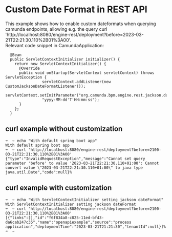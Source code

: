 # Custom Date Format in REST API
This example shows how to enable custom dateformats when querying camunda endpoints, allowing e.g. the query curl 'http://localhost:8080/engine-rest/deployment?before=2023-03-21T22:21:30.110%2B01%3A00'. <br>
Relevant code snippet in CamundaApplication:
```
  @Bean
  public ServletContextInitializer initializer() {
    return new ServletContextInitializer() {
      @Override
      public void onStartup(ServletContext servletContext) throws ServletException {
                servletContext.addListener(new CustomJacksonDateFormatListener());
                servletContext.setInitParameter("org.camunda.bpm.engine.rest.jackson.dateFormat",
                "yyyy-MM-dd'T'HH:mm:ss");
      }
    };
  }
```

## curl example without customization
```
➜  ~ echo "With default spring boot app"
With default spring boot app
➜  ~ curl 'http://localhost:8080/engine-rest/deployment?before=2100-03-21T22:21:30.110%2B01%3A00'
{"type":"InvalidRequestException","message":"Cannot set query parameter 'before' to value '2023-03-21T22:21:30.110+01:00': Cannot convert value \"2023-03-21T22:21:30.110+01:00\" to java type java.util.Date","code":null}%
```

## curl example with customization
```
➜  ~ echo "With ServletContextInitializer setting jackson dateFormat"
With ServletContextInitializer setting jackson dateFormat
➜  ~ curl 'http://localhost:8080/engine-rest/deployment?before=2100-03-21T22:21:30.110%2B01%3A00'
[{"links":[],"id":"f6f834a8-c825-11ed-bf43-da6cab247c35","name":"openapiexample","source":"process application","deploymentTime":"2023-03-21T21:21:30","tenantId":null}]%
➜  ~
```